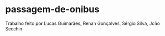 # passagem-de-onibus

Trabalho feito por Lucas Guimarães, Renan Gonçalves, Sérgio Silva, João Secchin
